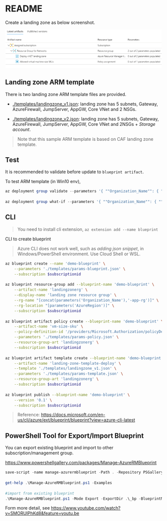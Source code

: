 # README

Create a landing zone as below screenshot.

![Blueprint](landingzone.png)

## Landing zone ARM template

There is two landing zone ARM template files are provided.

- [./templates/landingzone_v1.json](./templates/landingzone_v1.json): landing zone has 5 subnets, Gateway, AzureFirewall, JumpServer, AppGW, Core VNet and 2 NSGs.

- [./templates/landingzone_v2.json](./templates/landingzone_v2.json): landing zone has 5 subnets, Gateway, AzureFirewall, JumpServer, AppGW, Core VNet and 2NSGs + _Storage account_.

> Note that this sample ARM template is based on CAF landing zone template.


## Test

It is recommended to validate before update to `blueprint artifact`. 

To test ARM template (in Win10 env),

```powershell
az deployment group validate --parameters '{ ""Organization_Name"": { ""value"": ""constoso"" }, ""IPAddress_Space"": {""value"": ""10.100""} }'  --resource-group app-rg --template-file landingzone_v2.json

az deployment group what-if --parameters '{ ""Organization_Name"": { ""value"": ""contoso"" }, ""IPAddress_Space"": {""value"": ""10.100""} }'  --resource-group app-rg --template-file landingzone_v2.json
```

## CLI

> You need to install cli extension, `az extension add --name blueprint`

CLI to create blueprint

> Azure CLI does not work well, such as _adding json snippet_, in Windows/PowerShell environment. Use Cloud Shell or WSL.

```sh
az blueprint create --name 'demo-blueprint' \
    --parameters './templates/params-blueprint.json' \
    --subscription $subscriptionid

az blueprint resource-group add --blueprint-name 'demo-blueprint' \
    --artifact-name 'landingzonerg' \
    --display-name 'landing zone resource group' \
    --rg-name "[concat(parameters('Organization_Name'),'-app-rg')]" \
    --rg-location "[parameters('AzureRegion')]" \
    --subscription $subscriptionid

az blueprint artifact policy create --blueprint-name 'demo-blueprint' \
    --artifact-name 'vm-size-sku' \
    --policy-definition-id '/providers/Microsoft.Authorization/policyDefinitions/cccc23c7-8427-4f53-ad12-b6a63eb452b3' \
    --parameters './templates/params-policy.json' \
    --resource-group-art 'landingzonerg' \
    --subscription $subscriptionid

az blueprint artifact template create --blueprint-name 'demo-blueprint' \
    --artifact-name 'landing-zone-template-deploy' \
    --template './templates/landingzone_v1.json' \
    --parameters './templates/params-template.json' \
    --resource-group-art 'landingzonerg' \
    --subscription $subscriptionid

az blueprint publish --blueprint-name 'demo-blueprint' \
    --version '0.1' \
    --subscription $subscriptionid
```

> Reference: https://docs.microsoft.com/en-us/cli/azure/ext/blueprint/blueprint?view=azure-cli-latest

## PowerShell Tool for Export/Import Blueprint

You can export existing blueprint and import to other subscription/management group.

https://www.powershellgallery.com/packages/Manage-AzureRMBlueprint

```powershell
save-script -name manage-azurermblueprint -Path . -Repository PSGallery

get-help .\Manage-AzureRMBlueprint.ps1 -Examples

#import from existing blueprint
.\Manage-AzureRMBlueprint.ps1 -Mode Export -ExportDir .\_bp -BlueprintMode Subscription -SubscriptionId $subscriptionid
```
Form more detail, see https://www.youtube.com/watch?v=SMORUIPhKd8&feature=youtu.be